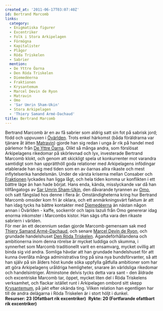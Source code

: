 ```yaml
---
created_at: '2011-06-17T03:07:40Z'
id: Bertrand Marcomb
links:
  category:
  - Enigmatiska figurer
  - Excentriker
  - Folk i Stora Arkipelagen
  - Förmögna
  - Kapitalister
  - Plågor
  - Röda Triskelen
  - Sabrier
  mention:
  - De Yttre Öarna
  - Den Röda Triskelen
  - Diemedéerna
  - Fraktionen
  - Krysantemum
  - Marcel Devin de Ryon
  - Matravin
  - Omo
  - 'Sar Umrin Sham-Ukin'
  - Stora Arkipelagen
  - 'Thiery Samand Armé-Dachaud'
title: Bertrand Marcomb
---
```


Bertrand Marcomb är en av få sabrier som aldrig satt sin fot på sabrisk jord; född och uppvuxen i
[Övärlden]. Trots enkel härkomst (båda föräldrarna var tjänare åt ätten [Matravin]) gjorde han sig
redan i unga år rik på handel med pärlemor från [De Yttre Öarna]. Olikt så många andra, som
förslösat Arkipelagens rikedomar på skörlevnad och lyx, investerade Bertrand Marcomb klokt, och
genom att skickligt spela ut konkurrenter mot varandra samtidigt som han upprätthöll goda relationer
med Arkipelagens infödingar etablerade han sig med tiden som en av öarnas allra rikaste och mest
inflytelserika handelsmän. Under de värsta kriserna mellan Consaber och [Fraktionen] lyckades han
ligga lågt, och hela tiden komma ur konflikten i ett bättre läge än han hade börjat. Hans enda,
kända, misslyckande var då han tillfångatogs av [Sar Umrin Sham-Ukin], den dåvarande tyrannen av
[Omo], och satt fängslad hos denne i flera år. Omständigheterna kring hur Bertrand Marcomb omsider
kom fri är oklara, och ett anmärkningsvärt faktum är att han idag tycks ha bättre kontakter med
[Diemedéerna] än nästan någon annan i Övärlden - kaffe, sockerrör och lapis lazuli från Omo
genererar idag enorma inkomster i Marcombs kistor. Han sägs ofta vara den rikaste sabriern i
världen.\
För mer än ett decennium sedan gjorde Marcomb gemensam sak med [Thiery Samand Armé-Dachaud], och
senare [Marcel Devin de Ryon], och grundade handelshuset [Den Röda Triskelen]. Ägandeförhållandena
och ambitionerna inom denna rörelse är mycket luddiga och skumma, i synnerhet som Marcomb
traditionellt varit en ensamvarg, mycket ovillig att binda sig vid andra. Somliga hävdar att han
grundade handelshuset för att kunna överlåta många administrativa ting på sina nya bundsförvanter,
så att han själv på sin ålders höst kunde söka uppfylla gåtfulla ambitioner som har att göra
Arkipelagens uråldriga hemligheter, snarare än världsliga rikedomar och handelsintriger. Åtminstone
delvis tycks detta vara sant - den åldrade och excentriske Marcomb tar, öppet, mycket liten del i
Röda Triskelens verksamhet, och flackar istället runt i Arkipelagen ombord sitt skepp [Krysantemum],
på jakt efter okända ting. Vilken relation han egentligen har till de andra delägarna i Röda
Triskelen är i stort höljt i dunkel.\
**Resurser: 23 (Ofattbart rik excentriker)**  **Rykte: 20 (Fortfarande ofattbart rik excentriker)** 

  [Övärlden]: Stora_Arkipelagen
  [Matravin]: Matravin
  [De Yttre Öarna]: De_Yttre_Öarna
  [Fraktionen]: Fraktionen
  [Sar Umrin Sham-Ukin]: Sar_Umrin_Sham-Ukin
  [Omo]: Omo
  [Diemedéerna]: Diemedéerna
  [Thiery Samand Armé-Dachaud]: Thiery_Samand_Armé-Dachaud
  [Marcel Devin de Ryon]: Marcel_Devin_de_Ryon
  [Den Röda Triskelen]: Den_Röda_Triskelen
  [Krysantemum]: Krysantemum
